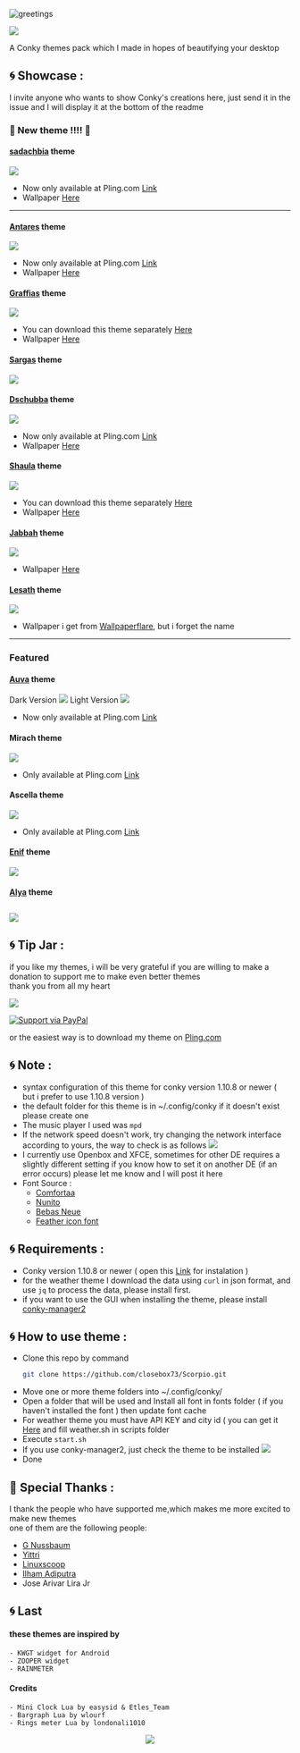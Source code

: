 ![greetings](/Asset/Scorpio.png)

![](https://api.visitorbadge.io/api/VisitorHit?user=closebox73&repo=Scorpio&countColor=%23C577DC)

A Conky themes pack which I made in hopes of beautifying your desktop 

## :cyclone: Showcase :
I invite anyone who wants to show Conky's creations here, just send it in the issue and I will display it at the bottom of the readme

### :rocket: New theme !!!! :rocket:
#### [sadachbia](/Sadachbia) theme

![](/Asset/sadachbia.png)
- Now only available at Pling.com [Link](https://www.pling.com/p/1883754/)
- Wallpaper [Here](https://unsplash.com/photos/UwzalTDCpT4)
---------------------------------------------------
#### [Antares](/Antares) theme

![](/Asset/antares.png)
- Now only available at Pling.com [Link](https://www.pling.com/p/1831404/)
- Wallpaper [Here](https://unsplash.com/photos/aiLd4Y1Kwn0)
#### [Graffias](/Graffias) theme

![](/Asset/graffias.png)
- You can download this theme separately [Here](https://www.pling.com/p/1856062/)
- Wallpaper [Here](https://unsplash.com/photos/me5GLy03kVs)
#### [Sargas](/Sargas) theme

![](/Sargas/preview.png)
#### [Dschubba](/Dschubba) theme

![](/Asset/dschubba.png)
- Now only available at Pling.com [Link](https://www.pling.com/p/1833556/)
- Wallpaper [Here](https://unsplash.com/photos/dKJXkKCF2D8)

#### [Shaula](/Shaula) theme

![](/Shaula/preview.png)
- You can download this theme separately [Here](https://www.pling.com/p/1837774/)
- Wallpaper [Here](https://unsplash.com/photos/MF9Wy1NA55I)

#### [Jabbah](/Jabbah) theme

![](/Jabbah/preview.png)
- Wallpaper [Here](https://unsplash.com/photos/RsRTIofe0HE)

#### [Lesath](/Lesath) theme

![](/Lesath/preview.png)
- Wallpaper i get from [Wallpaperflare](https://wallpaperflare.com), but i forget the name
------------------------------------------------------------------------
### Featured
#### [Auva](/Auva) theme
Dark Version
![](/Asset/auva_dark.png)
Light Version
![](/Asset/auva_light.png)
- Now only available at Pling.com [Link](https://www.pling.com/p/1833586/)
#### Mirach theme

![](/Asset/mirach.png)
- Only available at Pling.com [Link](https://www.pling.com/p/1851356/)
#### Ascella theme

![](/Asset/ascella.png)
- Only available at Pling.com [Link](https://www.pling.com/p/1847432/)
#### [Enif](/Enif) theme

![](/Enif/preview.png)
#### [Alya](/Alya) theme

![](/Alya/preview.png)
------------------------------------------------------------------------

## :cyclone: Tip Jar :
if you like my themes, i will be very grateful if you are willing to make a donation to support me to make even better themes<br />
thank you from all my heart

[![](https://ko-fi.com/img/githubbutton_sm.svg)](https://ko-fi.com/closebox73)

[![Support via PayPal](https://cdn.rawgit.com/twolfson/paypal-github-button/1.0.0/dist/button.svg)](https://www.paypal.me/closebox73/)

or the easiest way is to download my theme on [Pling.com](https://www.pling.com/u/closebox73x) 

## :cyclone: Note :
- syntax configuration of this theme for conky version 1.10.8 or newer  ( but i prefer to use 1.10.8 version )
- the default folder for this theme is in ~/.config/conky if it doesn't exist please create one
- The music player I used was `mpd`
- If the network speed doesn't work, try changing the network interface according to yours, the way to check is as follows
	![](/Asset/Wlan.png)
- I currently use Openbox and XFCE, sometimes for other DE requires a slightly different setting
	if you know how to set it on another DE (if an error occurs) please let me know and I will post it here 
- Font Source :
	 - [Comfortaa](https://fonts.google.com/specimen/Comfortaa)
	 - [Nunito](https://fonts.google.com/specimen/Nunito)
	 - [Bebas Neue](https://fonts.google.com/specimen/Bebas+Neue)
	 - [Feather icon font](https://github.com/AT-UI/feather-font)

## :cyclone: Requirements :
- Conky version 1.10.8 or newer ( open this  [Link](https://github.com/brndnmtthws/conky) for instalation )
- for the weather theme I download the data using `curl` in json format, and use `jq` to process the data, please install first.
- if you want to use the GUI when installing the theme, please install [conky-manager2](https://github.com/zcot/conky-manager2)

## :cyclone: How to use theme :
- Clone this repo by command
  ```bash
  git clone https://github.com/closebox73/Scorpio.git
  ```
- Move one or more theme folders into ~/.config/conky/
- Open a folder that will be used and Install all font in fonts folder ( if you haven't installed the font ) then update font cache
- For weather theme you must have API KEY and city id ( you can get it [Here](https://openweathermap.org) and fill weather.sh in scripts folder
- Execute `start.sh`
- If you use conky-manager2, just check the theme to be installed
	![](/Asset/CM2.png)
- Done

## :gift: Special Thanks :
I thank the people who have supported me,which makes me more excited to make new themes<br />
one of them are the following people:

- [G Nussbaum](https://github.com/gnussbaum67)
- [Yittri](https://github.com/yittri)
- [Linuxscoop](https://github.com/linuxscoop/)
- [Ilham Adiputra](https://github.com/ilham25/)
- Jose Arivar Lira Jr

## :cyclone: Last
#### these themes are inspired by
	- KWGT widget for Android
	- ZOOPER widget
	- RAINMETER
	
#### Credits
	- Mini Clock Lua by easysid & Etles_Team
	- Bargraph Lua by wlourf
	- Rings meter Lua by londonali1010

<p align="center"><a href="https://github.com/closebox73/Scorpio/blob/master/LICENSE"><img src="https://img.shields.io/static/v1.svg?style=rounded-square&label=License&message=MIT-License&logoColor=white&logo=github&colorA=282C35&colorB=C678DD"/></a></p>
